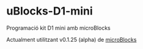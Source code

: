 # uBlocks-D1-mini
Programació kit D1 mini amb microBlocks

Actualment utilitzant v0.1.25 (alpha) de [microBlocks](https://github.com/bromagosa/microblocks-site/releases/tag/v0.1.25)
